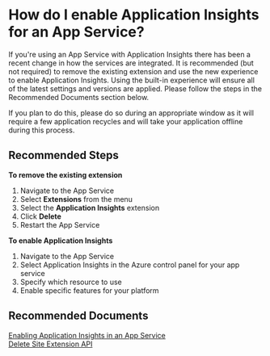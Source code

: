 <properties 
    pageTitle="How do I enable Application Insights for an App Service?"
    description="Explain the current state of App Services integration"
    service="microsoft.insights"
    resource="components"
    authors="debugthings"
    ms.author="jamdavi"
    articleId="insights_appservice"
    displayOrder="99"
    selfHelpType="generic"
    cloudEnvironments="public"
    productPesIds="15693" 
    supportTopicIds="32602209"
 />
 
# How do I enable Application Insights for an App Service?

If you're using an App Service with Application Insights there has been a recent change in how the services are integrated. It is recommended (but not required) to remove the existing extension and use the new experience to enable Application Insights. Using the built-in experience will ensure all of the latest settings and versions are applied. Please follow the steps in the Recommended Documents section below.<br>

If you plan to do this, please do so during an appropriate window as it will require a few application recycles and will take your application offline during this process.<br>

## **Recommended Steps**

**To remove the existing extension**<br>

1. Navigate to the App Service
2. Select **Extensions** from the menu
3. Select the **Application Insights** extension
4. Click **Delete**
5. Restart the App Service

**To enable Application Insights**<br>

1. Navigate to the App Service
2. Select Application Insights in the Azure control panel for your app service
3. Specify which resource to use
4. Enable specific features for your platform

## **Recommended Documents**
[Enabling Application Insights in an App Service](https://docs.microsoft.com/azure/azure-monitor/app/azure-web-apps)<br>
[Delete Site Extension API](https://docs.microsoft.com/rest/api/appservice/webapps/deletesiteextension)